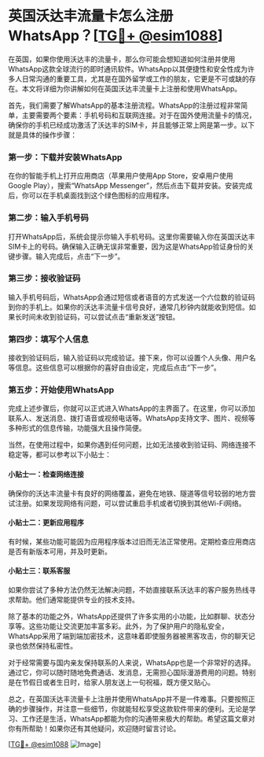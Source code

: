 # 英国沃达丰流量卡怎么注册WhatsApp？[[TG💪+ @esim1088](https://t.me/s/esim1088)]

在英国，如果你使用沃达丰的流量卡，那么你可能会想知道如何注册并使用WhatsApp这款全球流行的即时通讯软件。WhatsApp以其便捷性和安全性成为许多人日常沟通的重要工具，尤其是在国外留学或工作的朋友，它更是不可或缺的存在。本文将详细为你讲解如何在英国沃达丰流量卡上注册和使用WhatsApp。

首先，我们需要了解WhatsApp的基本注册流程。WhatsApp的注册过程非常简单，主要需要两个要素：手机号码和互联网连接。对于在国外使用流量卡的情况，确保你的手机已经成功激活了沃达丰的SIM卡，并且能够正常上网是第一步。以下就是具体的操作步骤：

### 第一步：下载并安装WhatsApp

在你的智能手机上打开应用商店（苹果用户使用App Store，安卓用户使用Google Play），搜索“WhatsApp Messenger”，然后点击下载并安装。安装完成后，你可以在手机桌面找到这个绿色图标的应用程序。

### 第二步：输入手机号码

打开WhatsApp后，系统会提示你输入手机号码。这里你需要输入你在英国沃达丰SIM卡上的号码。确保输入正确无误非常重要，因为这是WhatsApp验证身份的关键步骤。输入完成后，点击“下一步”。

### 第三步：接收验证码

输入手机号码后，WhatsApp会通过短信或者语音的方式发送一个六位数的验证码到你的手机上。如果你的沃达丰流量卡信号良好，通常几秒钟内就能收到短信。如果长时间未收到验证码，可以尝试点击“重新发送”按钮。

### 第四步：填写个人信息

接收到验证码后，输入验证码以完成验证。接下来，你可以设置个人头像、用户名等信息。这些信息可以根据你的喜好自由设定，完成后点击“下一步”。

### 第五步：开始使用WhatsApp

完成上述步骤后，你就可以正式进入WhatsApp的主界面了。在这里，你可以添加联系人、发送消息、拨打语音或视频电话等。WhatsApp支持文字、图片、视频等多种形式的信息传输，功能强大且操作简便。

当然，在使用过程中，如果你遇到任何问题，比如无法接收到验证码、网络连接不稳定等，都可以参考以下小贴士：

#### 小贴士一：检查网络连接

确保你的沃达丰流量卡有良好的网络覆盖，避免在地铁、隧道等信号较弱的地方尝试注册。如果发现网络有问题，可以尝试重启手机或者切换到其他Wi-Fi网络。

#### 小贴士二：更新应用程序

有时候，某些功能可能因为应用程序版本过旧而无法正常使用。定期检查应用商店是否有新版本可用，并及时更新。

#### 小贴士三：联系客服

如果你尝试了多种方法仍然无法解决问题，不妨直接联系沃达丰的客户服务热线寻求帮助。他们通常能提供专业的技术支持。

除了基本的功能之外，WhatsApp还提供了许多实用的小功能，比如群聊、状态分享等。这些功能让交流更加丰富多彩。此外，为了保护用户的隐私安全，WhatsApp采用了端到端加密技术，这意味着即使服务器被黑客攻击，你的聊天记录也依然保持私密性。

对于经常需要与国内亲友保持联系的人来说，WhatsApp也是一个非常好的选择。通过它，你可以随时随地免费通话、发消息，无需担心国际漫游费用的问题。特别是在节假日或者生日时，给家人朋友送上一句祝福，既方便又贴心。

总之，在英国沃达丰流量卡上注册并使用WhatsApp并不是一件难事。只要按照正确的步骤操作，并注意一些细节，你就能轻松享受这款软件带来的便利。无论是学习、工作还是生活，WhatsApp都能为你的沟通带来极大的帮助。希望这篇文章对你有所帮助！如果你还有其他疑问，欢迎随时留言讨论。

[[TG💪+ @esim1088](https://t.me/s/esim1088) ![Image](https://i.postimg.cc/4NQfJmqS/Snipaste-2025-05-13-00-14-12.png)]